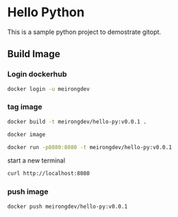 # Hello Python

This is a sample python project to demostrate gitopt.

## Build Image

### Login dockerhub

```bash
docker login -u meirongdev 
```

### tag image

```bash
docker build -t meirongdev/hello-py:v0.0.1 .
```

```bash
docker image
```

```bash
docker run -p8080:8080 -t meirongdev/hello-py:v0.0.1
```

start a new terminal

```bash
curl http://localhost:8080
```

### push image

```bash
docker push meirongdev/hello-py:v0.0.1
```